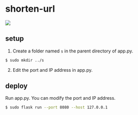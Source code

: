 # shorten-url
<img src="https://img.shields.io/badge/status-stable-"></img>
## setup
1. Create a folder named `s` in the parent directory of app.py.
```sh
$ sudo mkdir ../s
```
2. Edit the port and IP address in app.py.
## deploy
Run app.py. You can modify the port and IP address.
```sh
$ sudo flask run --port 8080 --host 127.0.0.1
```
